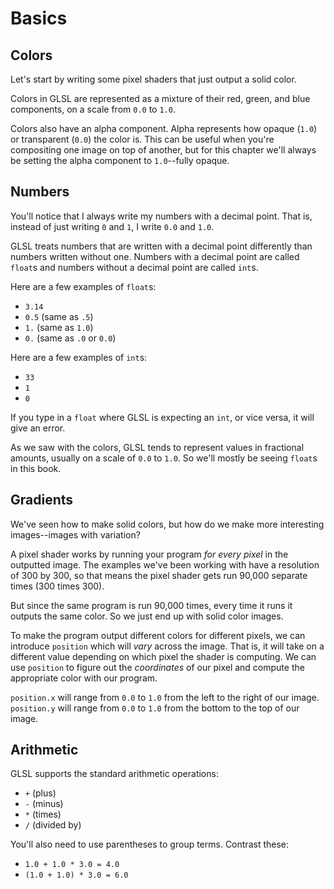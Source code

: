 # Basics

## Colors

Let's start by writing some pixel shaders that just output a solid color.

Colors in GLSL are represented as a mixture of their red, green, and blue components, on a scale from `0.0` to `1.0`.

Colors also have an alpha component. Alpha represents how opaque (`1.0`) or transparent (`0.0`) the color is. This can be useful when you're compositing one image on top of another, but for this chapter we'll always be setting the alpha component to `1.0`--fully opaque.

<div id="exercise-colors"></div>

## Numbers

You'll notice that I always write my numbers with a decimal point. That is, instead of just writing `0` and `1`, I write `0.0` and `1.0`.

GLSL treats numbers that are written with a decimal point differently than numbers written without one. Numbers with a decimal point are called `float`s and numbers without a decimal point are called `int`s.

Here are a few examples of `float`s:

* `3.14`
* `0.5` (same as `.5`)
* `1.` (same as `1.0`)
* `0.` (same as `.0` or `0.0`)

Here are a few examples of `int`s:

* `33`
* `1`
* `0`

If you type in a `float` where GLSL is expecting an `int`, or vice versa, it will give an error.

As we saw with the colors, GLSL tends to represent values in fractional amounts, usually on a scale of `0.0` to `1.0`. So we'll mostly be seeing `float`s in this book.

## Gradients

We've seen how to make solid colors, but how do we make more interesting images--images with variation?

A pixel shader works by running your program *for every pixel* in the outputted image. The examples we've been working with have a resolution of 300 by 300, so that means the pixel shader gets run 90,000 separate times (300 times 300).

But since the same program is run 90,000 times, every time it runs it outputs the same color. So we just end up with solid color images.

To make the program output different colors for different pixels, we can introduce `position` which will *vary* across the image. That is, it will take on a different value depending on which pixel the shader is computing. We can use `position` to figure out the *coordinates* of our pixel and compute the appropriate color with our program.

`position.x` will range from `0.0` to `1.0` from the left to the right of our image. `position.y` will range from `0.0` to `1.0` from the bottom to the top of our image.

<div id="exercise-gradients"></div>

## Arithmetic

GLSL supports the standard arithmetic operations:

* `+` (plus)
* `-` (minus)
* `*` (times)
* `/` (divided by)

You'll also need to use parentheses to group terms. Contrast these:

* `1.0 + 1.0 * 3.0 = 4.0`
* `(1.0 + 1.0) * 3.0 = 6.0`

<div id="exercise-arithmetic"></div>
